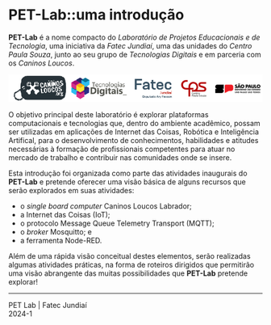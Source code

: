 # PET-Lab::uma introdução

**PET-Lab** é a nome compacto do *Laboratório de Projetos Educacionais e de Tecnologia*, uma iniciativa da *Fatec Jundiaí*, uma das unidades do *Centro Paula Souza*, junto ao seu grupo de *Tecnologias Digitais* e em parceria com os *Caninos Loucos*.

<img src='https://github.com/pet-lab-hub/intro/blob/main/background/sponsors.png?raw=true' alt='![Patrocinadores]' />

O objetivo principal deste laboratório é explorar plataformas computacionais e tecnologias que, dentro do ambiente acadêmico, possam ser utilizadas em aplicações de Internet das Coisas, Robótica e Inteligência Artifical, para o desenvolvimento de conhecimentos, habilidades e atitudes necessárias à formação de profissionais competentes para atuar no mercado de trabalho e contribuir nas comunidades onde se insere.

Esta introdução foi organizada como parte das atividades inaugurais do **PET-Lab** e pretende oferecer uma visão básica de alguns recursos que serão explorados em suas atividades:

- o *single board computer* Caninos Loucos Labrador;
- a Internet das Coisas (IoT);
- o protocolo Message Queue Telemetry Transport (MQTT);
- o *broker* Mosquitto; e
- a ferramenta Node-RED.

Além de uma rápida visão conceitual destes elementos, serão realizadas algumas atividades práticas, na forma de roteiros dirigidos que permitirão uma visão abrangente das muitas possibilidades que **PET-Lab** pretende explorar!

---

PET Lab | Fatec Jundiaí
<br/>2024-1
